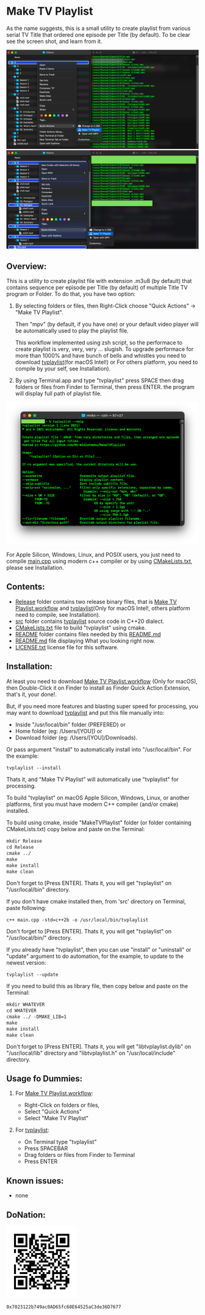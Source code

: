 #  Make TV Playlist
As the name suggests, this is a small utility to create playlist from various serial TV Title that ordered one episode per Title (by default). To be clear see the screen shot, and learn from it.

![Select root folder](https://raw.githubusercontent.com/Mr-Widiatmoko/MakeTVPlaylist/master/README/ScreenShot1.png "Screen shot of TVPlaylist selecting the root of videos folder")
![Select from multiple folders and files](https://raw.githubusercontent.com/Mr-Widiatmoko/MakeTVPlaylist/master/README/ScreenShot2.png "Screen shot of TVPlaylist selecting from various folders and files")

## Overview:
This is a utility to create playlist file with extension .m3u8 (by default) that contains sequence per episode per Title (by default) of multiple Title TV program or Folder. To do that, you have two option:
1. By selecting folders or files, then Right-Click choose "Quick Actions" -> "Make TV Playlist". 
	
	Then "mpv" (by default, if you have one) or your default video player will be automatically used to play the playlist file.
	
	This workflow implemented using zsh script, so the performace to create playlist is very, very, very ... slugish. To upgrade performace for more than 1000% and have bunch of bells and whistles you need to download [tvplaylist](https://github.com/Mr-Widiatmoko/MakeTVPlaylist/Release/tvplaylist)(for macOS Intel!) or For others platform, you need to compile by your self, see Installation).
		
2. By using Terminal.app and type "tvplaylist" press SPACE then drag folders or files from Finder to Terminal, then press ENTER. the program will display full path of playlist file.

![tvplaylist on Terminal](https://raw.githubusercontent.com/Mr-Widiatmoko/MakeTVPlaylist/master/README/ScreenShot3.png "Screen shot of tvplayliston Terminal.app")

For Apple Silicon, Windows, Linux, and POSIX users, you just need to compile [main.cpp](https://raw.githubusercontent.com/Mr-Widiatmoko/MakeTVPlaylist/master/src/main.cpp) using modern c++ compiler or by using [CMakeLists.txt](https://github.com/Mr-Widiatmoko/MakeTVPlaylist/CMakeLists.txt), please see Installation. 

## Contents:
- [Release](https://github.com/Mr-Widiatmoko/MakeTVPlaylist/Release) folder contains two release binary files, that is [Make TV Playlist.workflow](https://github.com/Mr-Widiatmoko/MakeTVPlaylist/Release/Make%20TV%20Playlist.workflow.zip) and [tvplaylist](https://github.com/Mr-Widiatmoko/MakeTVPlaylist/Release/tvplaylist)(Only for macOS Intel!, others platform need to compile, see Installation).
- [src](https://github.com/Mr-Widiatmoko/MakeTVPlaylist/src) folder contains [tvplaylist]() source code in C++20 dialect.
- [CMakeLists.txt](https://github.com/Mr-Widiatmoko/MakeTVPlaylist/CMakeLists.txt) file to build "tvplaylist" using cmake.  
- [README](https://github.com/Mr-Widiatmoko/MakeTVPlaylist/README) folder contains files needed by this [README.md](https://github.com/Mr-Widiatmoko/MakeTVPlaylist/README.md)
- [README.md](https://github.com/Mr-Widiatmoko/MakeTVPlaylist/README.md) file displaying What you looking right now.
- [LICENSE.txt](https://github.com/Mr-Widiatmoko/MakeTVPlaylist/LICENSE.txt) license file for this software.

## Installation:
At least you need to download [Make TV Playlist.workflow](https://raw.githubusercontent.com/Mr-Widiatmoko/MakeTVPlaylist/master/Release/Make%20TV%20Playlist.workflow.zip) (Only for macOS), then Double-Click it on Finder to install as Finder Quick Action Extension, that's it, your done!.

But, if you need more features and blasting super speed for processing, you may want to download  [tvplaylist](https://raw.githubusercontent.com/Mr-Widiatmoko/MakeTVPlaylist/master/Release/tvplaylist) and put this file manually into: 
- Inside "/usr/local/bin" folder (PREFERED) or
- Home folder (eg: /Users/[YOU]) or 
- Download folder (eg: /Users/[YOU]/Downloads).

Or pass argument "install" to automatically install into "/usr/local/bin". For the example: 

	tvplaylist --install

Thats it, and "Make TV Playlist" will automatically use "tvplaylist" for processing.

To build "tvplaylist" on macOS Apple Silicon, Windows, Linux, or another platforms, first you must have modern C++ compiler (and/or cmake) installed. 

To build using cmake, inside "MakeTVPlaylist" folder (or folder containing CMakeLists.txt) copy below and paste on the Terminal:

	mkdir Release
	cd Release
	cmake ../
	make
	make install
	make clean
	
Don't forget to [Press ENTER]. Thats it, you will get "tvplaylist" on "/usr/local/bin" directory.

If you don't have cmake installed then, from 'src' directory on Terminal, paste following:

    c++ main.cpp -std=c++2b -o /usr/local/bin/tvplaylist

Don't forget to [Press ENTER]. Thats it, you will get "tvplaylist" on "/usr/local/bin/" directory.

If you already have "tvplaylist", then you can use "install" or "uninstall" or "update" argument to do automation, for the example, to update to the newest version: 

	tvplaylist --update

If you need to build this as library file, then copy below and paste on the Terminal:

	mkdir WHATEVER
	cd WHATEVER
	cmake ../ -DMAKE_LIB=1
	make
	make install
	make clean
 
Don't forget to [Press ENTER]. Thats it, you will get "libtvplaylist.dylib" on "/usr/local/lib" directory and "libtvplaylist.h" on "/usr/local/include" directory. 

## Usage fo Dummies:
1. For [Make TV Playlist.workflow](https://raw.githubusercontent.com/Mr-Widiatmoko/MakeTVPlaylist/master/Release/Make%20TV%20Playlist.workflow.zip):
	
	- Right-Click on folders or files, 
	- Select "Quick Actions"
	- Select "Make TV Playlist"
	
2. For [tvplaylist](https://raw.githubusercontent.com/Mr-Widiatmoko/MakeTVPlaylist/master/Release/tvplaylist):

	- On Terminal type "tvplaylist"
	- Press SPACEBAR
	- Drag folders or files from Finder to Terminal
	- Press ENTER

## Known issues:
- none

## DoNation:
![Brave Wallet](https://raw.githubusercontent.com/Mr-Widiatmoko/MakeTVPlaylist/master/README/BW.png "0x7023122b749ac0AD65fc60E64525aC3de36D7677")
	
	0x7023122b749ac0AD65fc60E64525aC3de36D7677
